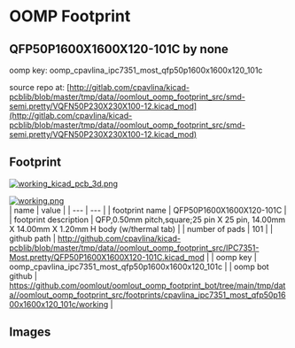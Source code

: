 # OOMP Footprint  
## QFP50P1600X1600X120-101C  by none  
  
oomp key: oomp_cpavlina_ipc7351_most_qfp50p1600x1600x120_101c  
  
source repo at: [http://gitlab.com/cpavlina/kicad-pcblib/blob/master/tmp/data//oomlout_oomp_footprint_src/smd-semi.pretty/VQFN50P230X230X100-12.kicad_mod](http://gitlab.com/cpavlina/kicad-pcblib/blob/master/tmp/data//oomlout_oomp_footprint_src/smd-semi.pretty/VQFN50P230X230X100-12.kicad_mod)  
## Footprint  
  
[![working_kicad_pcb_3d.png](working_kicad_pcb_3d_600.png)](working_kicad_pcb_3d.png)  
  
[![working.png](working_600.png)](working.png)  
| name | value | 
| --- | --- | 
| footprint name | QFP50P1600X1600X120-101C | 
| footprint description | QFP,0.50mm pitch,square;25 pin X 25 pin, 14.00mm X 14.00mm X 1.20mm H body (w/thermal tab) | 
| number of pads | 101 | 
| github path | http://github.com/cpavlina/kicad-pcblib/blob/master/tmp/data//oomlout_oomp_footprint_src/IPC7351-Most.pretty/QFP50P1600X1600X120-101C.kicad_mod | 
| oomp key | oomp_cpavlina_ipc7351_most_qfp50p1600x1600x120_101c | 
| oomp bot github | https://github.com/oomlout/oomlout_oomp_footprint_bot/tree/main/tmp/data//oomlout_oomp_footprint_src/footprints/cpavlina_ipc7351_most_qfp50p1600x1600x120_101c/working | 
## Images  
